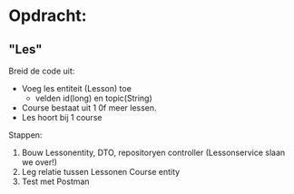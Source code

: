 # Opdracht:
## "Les"

Breid de code uit:
- Voeg les entiteit (Lesson)  toe
  - velden id(long) en topic(String)
- Course bestaat uit 1 0f meer lessen.
- Les hoort bij 1 course

Stappen:
1. Bouw Lessonentity, DTO, repositoryen controller (Lessonservice slaan we over!)
2. Leg relatie tussen Lessonen Course entity
3. Test met Postman